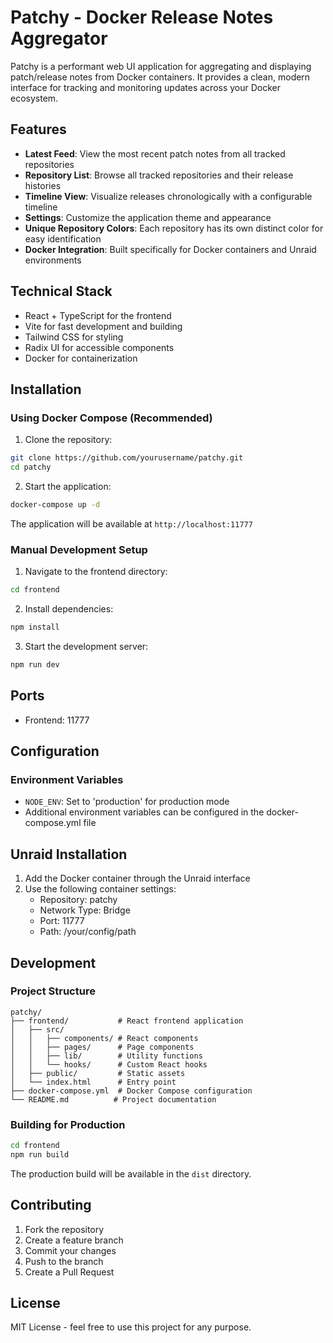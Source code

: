 # Patchy - Docker Release Notes Aggregator

Patchy is a performant web UI application for aggregating and displaying patch/release notes from Docker containers. It provides a clean, modern interface for tracking and monitoring updates across your Docker ecosystem.

## Features

- **Latest Feed**: View the most recent patch notes from all tracked repositories
- **Repository List**: Browse all tracked repositories and their release histories
- **Timeline View**: Visualize releases chronologically with a configurable timeline
- **Settings**: Customize the application theme and appearance
- **Unique Repository Colors**: Each repository has its own distinct color for easy identification
- **Docker Integration**: Built specifically for Docker containers and Unraid environments

## Technical Stack

- React + TypeScript for the frontend
- Vite for fast development and building
- Tailwind CSS for styling
- Radix UI for accessible components
- Docker for containerization

## Installation

### Using Docker Compose (Recommended)

1. Clone the repository:
```bash
git clone https://github.com/yourusername/patchy.git
cd patchy
```

2. Start the application:
```bash
docker-compose up -d
```

The application will be available at `http://localhost:11777`

### Manual Development Setup

1. Navigate to the frontend directory:
```bash
cd frontend
```

2. Install dependencies:
```bash
npm install
```

3. Start the development server:
```bash
npm run dev
```

## Ports

- Frontend: 11777

## Configuration

### Environment Variables

- `NODE_ENV`: Set to 'production' for production mode
- Additional environment variables can be configured in the docker-compose.yml file

## Unraid Installation

1. Add the Docker container through the Unraid interface
2. Use the following container settings:
   - Repository: patchy
   - Network Type: Bridge
   - Port: 11777
   - Path: /your/config/path

## Development

### Project Structure

```
patchy/
├── frontend/           # React frontend application
│   ├── src/
│   │   ├── components/ # React components
│   │   ├── pages/      # Page components
│   │   ├── lib/        # Utility functions
│   │   └── hooks/      # Custom React hooks
│   ├── public/         # Static assets
│   └── index.html      # Entry point
├── docker-compose.yml  # Docker Compose configuration
└── README.md          # Project documentation
```

### Building for Production

```bash
cd frontend
npm run build
```

The production build will be available in the `dist` directory.

## Contributing

1. Fork the repository
2. Create a feature branch
3. Commit your changes
4. Push to the branch
5. Create a Pull Request

## License

MIT License - feel free to use this project for any purpose.